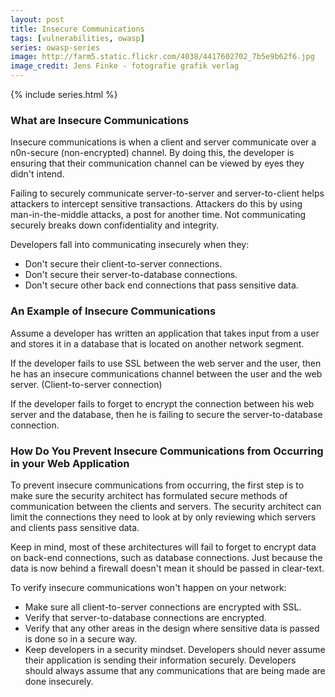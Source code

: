 ```yaml
---
layout: post
title: Insecure Communications
tags: [vulnerabilities, owasp]
series: owasp-series
image: http://farm5.static.flickr.com/4038/4417602702_7b5e9b62f6.jpg
image_credit: Jens Finke - fotografie grafik verlag
---
```

{% include series.html %}

### What are Insecure Communications
Insecure communications is when a client and server communicate over a n0n-secure (non-encrypted) channel. By doing this, the developer is ensuring that their communication channel can be viewed by eyes they didn't intend.

Failing to securely communicate server-to-server and server-to-client helps attackers to intercept sensitive transactions. Attackers do this by using man-in-the-middle attacks, a post for another time. Not communicating securely breaks down confidentiality and integrity.

Developers fall into communicating insecurely when they:
*	Don't secure their client-to-server connections.
*	Don't secure their server-to-database connections.
*	Don't secure other back end connections that pass sensitive data.

### An Example of Insecure Communications
Assume a developer has written an application that takes input from a user and stores it in a database that is located on another network segment.

If the developer fails to use SSL between the web server and the user, then he has an insecure communications channel between the user and the web server. (Client-to-server connection)

If the developer fails to forget to encrypt the connection between his web server and the database, then he is failing to secure the server-to-database connection.

### How Do You Prevent Insecure Communications from Occurring in your Web Application
To prevent insecure communications from occurring, the first step is to make sure the security architect has formulated secure methods of communication between the clients and servers. The security architect can limit the connections they need to look at by only reviewing which servers and clients pass sensitive data.

Keep in mind, most of these architectures will fail to forget to encrypt data on back-end connections, such as database connections. Just because the data is now behind a firewall doesn't mean it should be passed in clear-text.

To verify insecure communications won't happen on your network:
*	Make sure all client-to-server connections are encrypted with SSL.
*	Verify that server-to-database connections are encrypted.
*	Verify that any other areas in the design where sensitive data is passed is done so in a secure way.
*	Keep developers in a security mindset. Developers should never assume their application is sending their information securely. Developers should always assume that any communications that are being made are done insecurely.